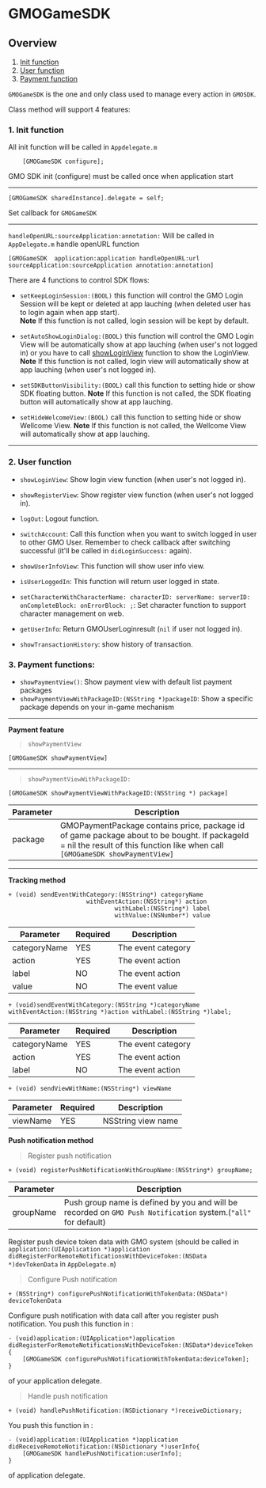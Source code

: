 GMOGameSDK  
===========

## Overview
1. [Init function](#init-function)
2. [User function](#user-function)
3. [Payment function](#payment-function)

`GMOGameSDK` is the one and only class used to manage every action in `GMOSDK`.

Class method will support 4 features:

### 1. Init function <a name="init-function"></a>  
All init function will be called in `Appdelegate.m`
 

```
	[GMOGameSDK configure];		
```

GMO SDK init (configure) must be called once when application start

----


```
[GMOGameSDK sharedInstance].delegate = self;
```
Set callback for `GMOGameSDK`

----

`handleOpenURL:sourceApplication:annotation:` Will be called in `AppDelegate.m` handle openURL function

```
[GMOGameSDK  application:application handleOpenURL:url sourceApplication:sourceApplication annotation:annotation]
```
There are 4 functions to control SDK flows:

- `setKeepLoginSession:(BOOL)` <a name="set-keep-login-session"> </a> this function will control the GMO Login Session will be kept or deleted at app lauching (when deleted user has to login again when app start).   
**Note** If this function is not called, login session will be kept by default.
- `setAutoShowLoginDialog:(BOOL)` <a name="set-auto-show-login-dialog"> </a> this function will control the GMO Login View will be automatically show at app lauching (when user's not logged in) or you have to call [showLoginView](#show-login-view) function to show the LoginView. 
**Note** If this function is not called, login view will automatically show at app lauching (when user's not logged in).
- `setSDKButtonVisibility:(BOOL)` <a name = "set-sdk-button-visible"> </a> call this function to setting hide or show SDK floating button.
**Note** If this function is not called, the SDK floating button will automatically show at app lauching.

- `setHideWelcomeView:(BOOL)` <a name = "set-hide-wellcome-view"> </a> call this function to setting hide or show Wellcome View.
**Note** If this function is not called, the Wellcome View will automatically show at app lauching.


----
### 2. User function <a name = "user-function"> </a>

* `showLoginView`: Show login view function (when user's not logged in).

* `showRegisterView`: Show register view function (when user's not logged in).

* `logOut`: Logout function.

* `switchAccount`: Call this function when you want to  switch logged in user to other GMO User. Remember to check callback after switching successful (it'll be called in `didLoginSuccess:` again).

* `showUserInfoView`: This function will show user info view.

* `isUserLoggedIn`: This function will return user logged in state.

* ` setCharacterWithCharacterName: characterID:
               serverName: serverID:
          onCompleteBlock:
             onErrorBlock: ;
`: Set character function to support character management on web.

* `getUserInfo`: Return GMOUserLoginresult (`nil` if user not logged in).

* `showTransactionHistory`: show history of transaction.

### 3. Payment functions: <a name = "payment-function"> </a>

* `showPaymentView()`: Show payment view with default list payment packages
* `showPaymentViewWithPackageID:(NSString *)packageID`: Show a specific package depends on your in-game mechanism

-----

**Payment feature**<a name="class-method-payment-feature"></a>   

>`showPaymentView`

```
[GMOGameSDK showPaymentView]
```

-----
>`showPaymentViewWithPackageID:`

```
[GMOGameSDK showPaymentViewWithPackageID:(NSString *) package]
```
|Parameter|Description|  
|-------|-----------|  
|package|GMOPaymentPackage contains price, package id of game package about to be bought. If packageId = nil the result of this function like when call `[GMOGameSDK showPaymentView]`|

----

**Tracking method**<a name="class-tracking-method"> </a>

```
+ (void) sendEventWithCategory:(NSString*) categoryName
                      withEventAction:(NSString*) action
		                      withLabel:(NSString*) label
		                      withValue:(NSNumber*) value
```

|Parameter|Required|Description|  
|-------|-----------|----------|
|categoryName|YES|The event category|
|action|YES|The event action|
|label|NO|The event action|
|value|NO|The event value|

```
+ (void)sendEventWithCategory:(NSString *)categoryName withEventAction:(NSString *)action withLabel:(NSString *)label;
```
|Parameter|Required|Description|  
|-------|-----------|----------|
|categoryName|YES|The event category|
|action|YES|The event action|
|label|NO|The event action|

```
+ (void) sendViewWithName:(NSString*) viewName
```

|Parameter|Required|Description|  
|-------|-----------|----------|
|viewName|YES|NSString view name|

**Push notification method**<a name="push-notification-method"> </a>

>Register push notification

```
+ (void) registerPushNotificationWithGroupName:(NSString*) groupName;
```

|Parameter|Description|  
|-------|-----------|  
|groupName|Push group name is defined by you and will be recorded on `GMO Push Notification` system.(`"all"` for default)|

Register push device token data with GMO system (should be called in `application:(UIApplication *)application didRegisterForRemoteNotificationsWithDeviceToken:(NSData *)devTokenData` in `AppDelegate.m`)

>Configure Push notification

```
+ (NSString*) configurePushNotificationWithTokenData:(NSData*) deviceTokenData
```
Configure push notification with data call after you register push notification. You push this function in :

```
- (void)application:(UIApplication*)application didRegisterForRemoteNotificationsWithDeviceToken:(NSData*)deviceToken
{
    [GMOGameSDK configurePushNotificationWithTokenData:deviceToken];
}
```
of your application delegate.

>Handle push notification

```
+ (void) handlePushNotification:(NSDictionary *)receiveDictionary;
``` 
You push this function in :

```
- (void)application:(UIApplication *)application didReceiveRemoteNotification:(NSDictionary *)userInfo{
    [GMOGameSDK handlePushNotification:userInfo];
}
```
of application delegate.

